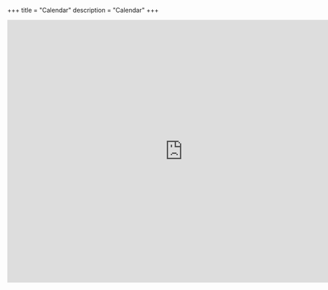 +++
title = "Calendar"
description = "Calendar"
+++

<div align="center">
    <iframe src="https://calendar.google.com/calendar/embed?height=600&wkst=1&bgcolor=%23ffffff&ctz=America%2FChicago&title=Windsboro%20Community%20Events&showPrint=0&showCalendars=0&src=d2luZHNib3JvLmNoYXJsZXN0b24uaG9hQGdtYWlsLmNvbQ&color=%237986CB" style="border-width:0" width="800" height="600" frameborder="0" scrolling="no"></iframe>
</div>
